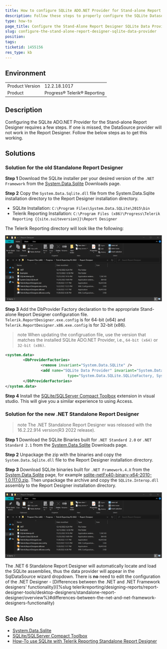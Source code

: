 ```yaml
---
title: How to configure SQLite ADO.NET Provider for Stand-alone Report Designer
description: Follow these steps to properly configure the SQLite Datasource provider in the Telerik Reporting Stand-alone Report Designer.
type: how-to
page_title: Configure the Stand-Alone Report Designer SQLite Data Provider
slug: configure-the-stand-alone-report-designer-sqlite-data-provider
position: 
tags: 
ticketid: 1455156
res_type: kb
---
```


## Environment

<table>
	<tbody>
		<tr>
			<td>Product Version</td>
			<td>12.2.18.1017</td>
		</tr>
		<tr>
			<td>Product</td>
			<td>Progress® Telerik® Reporting</td>
		</tr>
	</tbody>
</table>


## Description

Configuring the SQLite ADO.NET Provider for the Stand-alone Report Designer requires a few steps. If one is missed, the DataSource provider will not work in the Report Designer. Follow the below steps as to get this working.

## Solutions

### Solution for the old Standalone Report Designer

**Step 1** Download the SQLite installer per your desired version of the `.NET Framework` from the [System.Data.Sqlite](http://system.data.sqlite.org/index.html/doc/trunk/www/downloads.wiki) Downloads page. 

**Step 2** Copy the `System.Data.Sqlite.dll` file from the System.Data.Sqlite installation directory  to the Report Designer installation directory.

- SQLite Installation: ```C:\Program Files\System.Data.SQLite\2015\bin```
- Telerik Reporting Installation: ```C:\Program Files (x86)\Progress\Telerik Reporting {{site.suiteversion}}\Report Designer```

The Telerik Reporting directory will look like the following:

![sqlite install folder](resources/sqlite_install.png)

**Step 3** Add the DbProvider Factory declaration to the appropriate Stand-alone Report Designer configuration file. `Telerik.ReportDesigner.exe.config` is for 64-bit (x64) and `Telerik.ReportDesigner.x86.exe.config` is for 32-bit (x86).

>note When updating the configruation file, use the version that matches the installed SQLite ADO.NET Provider, i.e., `64-bit (x64)` or `32-bit (x86)`.

``` xml
<system.data>
		<DbProviderFactories>
				<remove invariant="System.Data.SQLite" />
				<add name="SQLite Data Provider" invariant="System.Data.SQLite" description=".NET Framework Data Provider for SQLite"
							type="System.Data.SQLite.SQLiteFactory, System.Data.SQLite, Version=1.0.117.0, Culture=neutral, PublicKeyToken=db937bc2d44ff139" />
		</DbProviderFactories>
</system.data>
```
**Step 4** Install the [SQLite/SQLServer Compact Toolbox](https://marketplace.visualstudio.com/items?itemName=ErikEJ.SQLServerCompactSQLiteToolbox) extension in visual studio. This will give you a similar experience to using Access.

### Solution for the new .NET Standalone Report Designer

>note The .NET Standalone Report Designer was released with the 16.2.22.914 version(R3 2022 release).

**Step 1** Download the SQLite Binaries built for `.NET Standard 2.0` or `.NET Standard 2.1` from the [System.Data.Sqlite](http://system.data.sqlite.org/index.html/doc/trunk/www/downloads.wiki) Downloads page.

**Step 2** Unpackage the zip with the binaries and copy the `System.Data.Sqlite.dll` file to the Report Designer installation directory.

**Step 3** Download SQLite binaries built for `.NET Framework.4.X` from the [System.Data.Sqlite](http://system.data.sqlite.org/index.html/doc/trunk/www/downloads.wiki) page, for example [sqlite-netFx40-binary-x64-2010-1.0.117.0.zip](https://system.data.sqlite.org/downloads/1.0.117.0/sqlite-netFx40-binary-x64-2010-1.0.117.0.zip). Then unpackage the archive and copy the `SQLite.Interop.dll` assembly to the Report Designer installation directory.

![sqlite install folder](resources/sqlite_install.png)

The .NET 6 Standalone Report Designer will automatically locate and load the SQLite assemblies, thus the data provider will appear in the SqlDataSource wizard dropdown. There is __no__ need to edit the configuration of the .NET Designer - [Differences between the .NET and .NET Framework designers' functionality]({%slug telerikreporting/designing-reports/report-designer-tools/desktop-designers/standalone-report-designer/overview%}#differences-between-the-net-and-net-framework-designers-functionality) 

## See Also
*   [System.Data.Sqlite](http://system.data.sqlite.org/index.html/doc/trunk/www/downloads.wiki)
*   [SQLite/SQLServer Compact Toolbox](https://marketplace.visualstudio.com/items?itemName=ErikEJ.SQLServerCompactSQLiteToolbox)
*   [How-To use SQLite with Telerik Reporting Standalone Report Designer](https://telerikhelper.net/2016/12/29/how-to-use-sqlite-with-telerik-reporting-standalone-report-designer/)

